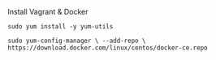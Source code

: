Install Vagrant & Docker

`sudo yum install -y yum-utils`
 
 `sudo yum-config-manager \
    --add-repo \
    https://download.docker.com/linux/centos/docker-ce.repo`
